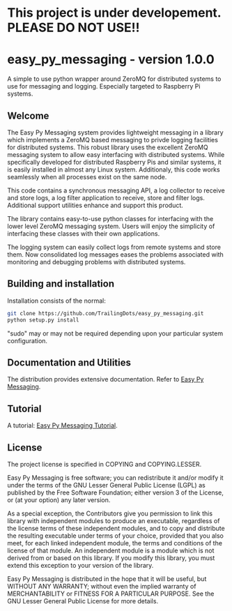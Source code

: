 # This project is under developement. PLEASE DO NOT USE!!

# easy_py_messaging - version 1.0.0
A simple to use python wrapper around ZeroMQ for distributed systems to use for messaging and logging. Especially targeted to Raspberry Pi systems.

## Welcome

The Easy Py Messaging system provides lightweight messaging in a library
which implements a ZeroMQ based messaging to privde logging facilities for
distributed systems.  This robust library uses the excellent ZeroMQ messaging
system to allow easy interfacing with distributed systems.  While
specifically developed for distributed Raspberry Pis and similar systems, it
is easily installed in almost any Linux system. Additionaly, this code works
seamlessly when all processes exist on the same node.

This code contains a synchronous messaging API, a log collector to receive
and store logs, a log filter application to receive, store and filter logs.
Additional support utilities enhance and support this product.

The library contains easy-to-use python classes for interfacing with the lower
level ZeroMQ messaging system. Users will enjoy the simplicity of interfacing
these classes with their own applications. 

The logging system can easily collect logs from remote systems and store
them. Now consolidated log messages eases the problems associated with
monitoring and debugging problems with distributed systems.


## Building and installation

Installation consists of the normal:
``` bash
git clone https://github.com/TrailingDots/easy_py_messaging.git
python setup.py install
```
"sudo" may or may not be required depending upon your particular
system configuration.

## Documentation and Utilities

The distribution provides extensive documentation. Refer to
[Easy Py Messaging](./easy_py_messaging/docs/easy_py_messaging.html).


## Tutorial
A tutorial: [Easy Py Messaging Tutorial](./easy_py_messaging/docs/easyMessagingTutorial.html).


## License

The project license is specified in COPYING and COPYING.LESSER.

Easy Py Messaging is free software; you can redistribute it and/or modify it
under the terms of the GNU Lesser General Public License (LGPL) as published by
the Free Software Foundation; either version 3 of the License, or (at your
option) any later version.

As a special exception, the Contributors give you permission to link
this library with independent modules to produce an executable,
regardless of the license terms of these independent modules, and to
copy and distribute the resulting executable under terms of your choice,
provided that you also meet, for each linked independent module, the
terms and conditions of the license of that module. An independent
module is a module which is not derived from or based on this library.
If you modify this library, you must extend this exception to your
version of the library.

Easy Py Messaging is distributed in the hope that it will be useful, but
WITHOUT ANY WARRANTY; without even the implied warranty of MERCHANTABILITY or
FITNESS FOR A PARTICULAR PURPOSE. See the GNU Lesser General Public License for
more details.

